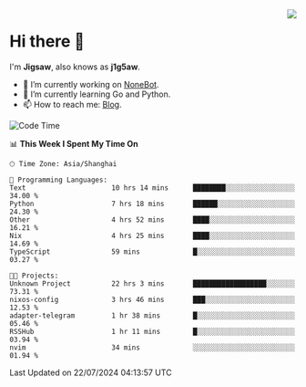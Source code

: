 <a href="#">
  <img align="right" src="https://github-readme-stats.vercel.app/api?username=j1g5awi&count_private=true&show_icons=true&title_color=80070B&text_color=B3B3B3&bg_color=212121&icon_color=80070B" />
</a>

# Hi there 👋

I'm **Jigsaw**, also knows as **j1g5aw**.

- 🔭 I’m currently working on [NoneBot](https://github.com/nonebot).
- 🌱 I’m currently learning Go and Python.
- 📫 How to reach me: [Blog](https://blog.maddestroyer.xyz/).

<!--START_SECTION:waka-->
![Code Time](http://img.shields.io/badge/Code%20Time-1%2C561%20hrs%2015%20mins-blue)

📊 **This Week I Spent My Time On** 

```text
🕑︎ Time Zone: Asia/Shanghai

💬 Programming Languages: 
Text                     10 hrs 14 mins      ████████░░░░░░░░░░░░░░░░░   34.00 % 
Python                   7 hrs 18 mins       ██████░░░░░░░░░░░░░░░░░░░   24.30 % 
Other                    4 hrs 52 mins       ████░░░░░░░░░░░░░░░░░░░░░   16.21 % 
Nix                      4 hrs 25 mins       ████░░░░░░░░░░░░░░░░░░░░░   14.69 % 
TypeScript               59 mins             █░░░░░░░░░░░░░░░░░░░░░░░░   03.27 % 

🐱‍💻 Projects: 
Unknown Project          22 hrs 3 mins       ██████████████████░░░░░░░   73.31 % 
nixos-config             3 hrs 46 mins       ███░░░░░░░░░░░░░░░░░░░░░░   12.53 % 
adapter-telegram         1 hr 38 mins        █░░░░░░░░░░░░░░░░░░░░░░░░   05.46 % 
RSSHub                   1 hr 11 mins        █░░░░░░░░░░░░░░░░░░░░░░░░   03.94 % 
nvim                     34 mins             ░░░░░░░░░░░░░░░░░░░░░░░░░   01.94 % 
```


 Last Updated on 22/07/2024 04:13:57 UTC
<!--END_SECTION:waka-->
